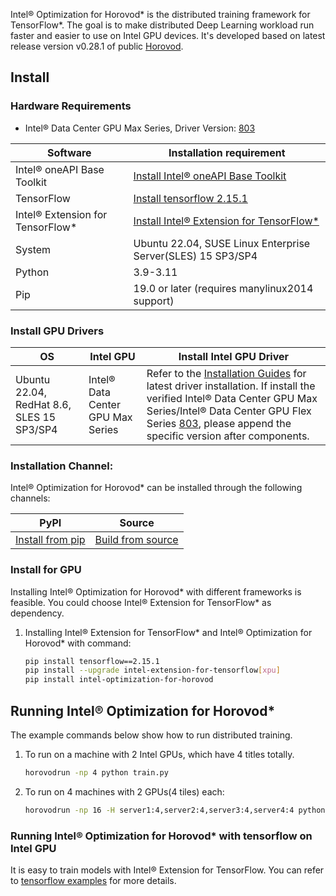 Intel® Optimization for Horovod* is the distributed training framework for TensorFlow*. The goal is to make distributed Deep Learning workload run faster and easier to use on Intel GPU devices. It's developed based on latest release version v0.28.1 of public [Horovod](https://github.com/horovod/horovod).

## Install

### Hardware Requirements
 - Intel® Data Center GPU Max Series, Driver Version: [803](https://dgpu-docs.intel.com/releases/LTS_803.63_20240617.html)



|Software|Installation requirement|
|-|-|
|Intel® oneAPI Base Toolkit|[Install Intel® oneAPI Base Toolkit](https://github.com/intel/intel-extension-for-tensorflow/tree/r2.15/docs/install/install_for_xpu.md#install-oneapi-base-toolkit-packages)|
|TensorFlow|[Install tensorflow 2.15.1](https://www.tensorflow.org/install)|
|Intel® Extension for TensorFlow*|[Install Intel® Extension for TensorFlow*](https://github.com/intel/intel-extension-for-tensorflow/tree/r2.15#install) |
|System|Ubuntu 22.04, SUSE Linux Enterprise Server(SLES) 15 SP3/SP4|
|Python|3.9-3.11|
|Pip|19.0 or later (requires manylinux2014 support)|

### Install GPU Drivers

|OS|Intel GPU|Install Intel GPU Driver|
|-|-|-|
|Ubuntu 22.04, RedHat 8.6, SLES 15 SP3/SP4|Intel® Data Center GPU Max Series|  Refer to the [Installation Guides](https://dgpu-docs.intel.com/installation-guides/index.html#intel-data-center-gpu-max-series) for latest driver installation. If install the verified Intel® Data Center GPU Max Series/Intel® Data Center GPU Flex Series [803](https://dgpu-docs.intel.com/releases/LTS_803.63_20240617.html), please append the specific version after components.|


### Installation Channel:
Intel® Optimization for Horovod* can be installed through the following channels:

|PyPI|Source|
|-|-|
|[Install from pip](https://pypi.org/project/intel-optimization-for-horovod) | [Build from source](xpu_docs/how_to_build.md)|



### Install for GPU
Installing Intel® Optimization for Horovod* with different frameworks is feasible. You could choose Intel® Extension for TensorFlow* as dependency.
 1. Installing Intel® Extension for TensorFlow* and Intel® Optimization for Horovod* with command: <br/>
    ```bash
    pip install tensorflow==2.15.1
    pip install --upgrade intel-extension-for-tensorflow[xpu]
    pip install intel-optimization-for-horovod
    ```


## Running Intel® Optimization for Horovod*

The example commands below show how to run distributed training.
1. To run on a machine with 2 Intel GPUs, which have 4 titles totally.
    ```bash
    horovodrun -np 4 python train.py
    ```

2. To run on 4 machines with 2 GPUs(4 tiles) each:
    ```bash
    horovodrun -np 16 -H server1:4,server2:4,server3:4,server4:4 python train.py
    ```

### Running Intel® Optimization for Horovod* with tensorflow on Intel GPU
It is easy to train models with Intel® Extension for TensorFlow. You can refer to [tensorflow examples](xpu_docs/tensorflow_example.md) for more details.
